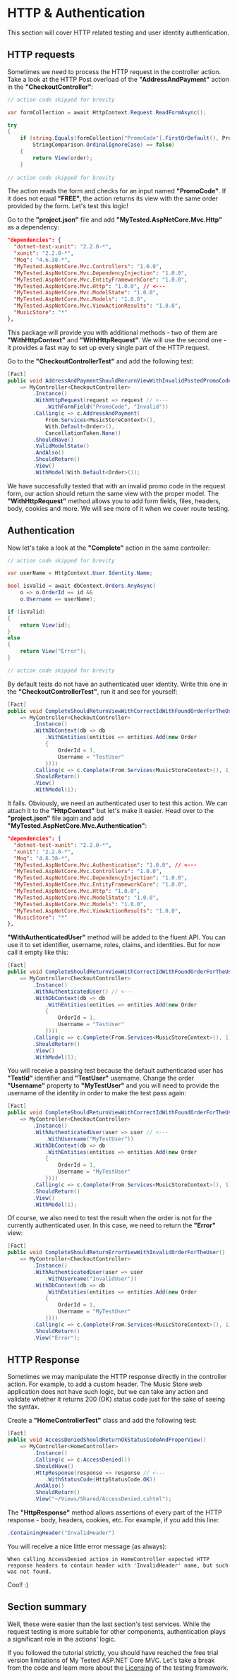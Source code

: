 # HTTP & Authentication

This section will cover HTTP related testing and user identity authentication.

## HTTP requests

Sometimes we need to process the HTTP request in the controller action. Take a look at the HTTP Post overload of the **"AddressAndPayment"** action in the **"CheckoutController"**:

```c#
// action code skipped for brevity

var formCollection = await HttpContext.Request.ReadFormAsync();

try
{
	if (string.Equals(formCollection["PromoCode"].FirstOrDefault(), PromoCode,
		StringComparison.OrdinalIgnoreCase) == false)
	{
		return View(order);
	}
	
// action code skipped for brevity
```

The action reads the form and checks for an input named **"PromoCode"**. If it does not equal **"FREE"**, the action returns its view with the same order provided by the form. Let's test this logic!

Go to the **"project.json"** file and add **"MyTested.AspNetCore.Mvc.Http"** as a dependency:

```json
"dependencies": {
  "dotnet-test-xunit": "2.2.0-*",
  "xunit": "2.2.0-*",
  "Moq": "4.6.38-*",
  "MyTested.AspNetCore.Mvc.Controllers": "1.0.0",
  "MyTested.AspNetCore.Mvc.DependencyInjection": "1.0.0",
  "MyTested.AspNetCore.Mvc.EntityFrameworkCore": "1.0.0",
  "MyTested.AspNetCore.Mvc.Http": "1.0.0", // <---
  "MyTested.AspNetCore.Mvc.ModelState": "1.0.0",
  "MyTested.AspNetCore.Mvc.Models": "1.0.0",
  "MyTested.AspNetCore.Mvc.ViewActionResults": "1.0.0",
  "MusicStore": "*"
},
```

This package will provide you with additional methods - two of them are **"WithHttpContext"** and **"WithHttpRequest"**. We will use the second one - it provides a fast way to set up every single part of the HTTP request. 

Go to the **"CheckoutControllerTest"** and add the following test:

```c#
[Fact]
public void AddressAndPaymentShouldRerurnViewWithInvalidPostedPromoCode()
    => MyController<CheckoutController>
        .Instance()
        .WithHttpRequest(request => request // <---
            .WithFormField("PromoCode", "Invalid"))
        .Calling(c => c.AddressAndPayment(
            From.Services<MusicStoreContext>(),
            With.Default<Order>(),
            CancellationToken.None))
        .ShouldHave()
        .ValidModelState()
        .AndAlso()
        .ShouldReturn()
        .View()
        .WithModel(With.Default<Order>());
```

We have successfully tested that with an invalid promo code in the request form, our action should return the same view with the proper model. The **"WithHttpRequest"** method allows you to add form fields, files, headers, body, cookies and more. We will see more of it when we cover route testing.

## Authentication

Now let's take a look at the **"Complete"** action in the same controller:

```c#
// action code skipped for brevity

var userName = HttpContext.User.Identity.Name;

bool isValid = await dbContext.Orders.AnyAsync(
	o => o.OrderId == id &&
	o.Username == userName);

if (isValid)
{
	return View(id);
}
else
{
	return View("Error");
}

// action code skipped for brevity
```

By default tests do not have an authenticated user identity. Write this one in the **"CheckoutControllerTest"**, run it and see for yourself:

```c#
[Fact]
public void CompleteShouldReturnViewWithCorrectIdWithFoundOrderForTheUser()
    => MyController<CheckoutController>
        .Instance()
        .WithDbContext(db => db
            .WithEntities(entities => entities.Add(new Order
            {
                OrderId = 1,
                Username = "TestUser"
            })))
        .Calling(c => c.Complete(From.Services<MusicStoreContext>(), 1))
        .ShouldReturn()
        .View()
        .WithModel(1);
```

It fails. Obviously, we need an authenticated user to test this action. We can attach it to the **"HttpContext"** but let's make it easier. Head over to the **"project.json"** file again and add **"MyTested.AspNetCore.Mvc.Authentication"**:

```json
"dependencies": {
  "dotnet-test-xunit": "2.2.0-*",
  "xunit": "2.2.0-*",
  "Moq": "4.6.38-*",
  "MyTested.AspNetCore.Mvc.Authentication": "1.0.0", // <---
  "MyTested.AspNetCore.Mvc.Controllers": "1.0.0",
  "MyTested.AspNetCore.Mvc.DependencyInjection": "1.0.0",
  "MyTested.AspNetCore.Mvc.EntityFrameworkCore": "1.0.0",
  "MyTested.AspNetCore.Mvc.Http": "1.0.0",
  "MyTested.AspNetCore.Mvc.ModelState": "1.0.0",
  "MyTested.AspNetCore.Mvc.Models": "1.0.0",
  "MyTested.AspNetCore.Mvc.ViewActionResults": "1.0.0",
  "MusicStore": "*"
},
```

**"WithAuthenticatedUser"** method will be added to the fluent API. You can use it to set identifier, username, roles, claims, and identities. But for now call it empty like this:

```c#
[Fact]
public void CompleteShouldReturnViewWithCorrectIdWithFoundOrderForTheUser()
    => MyController<CheckoutController>
        .Instance()
        .WithAuthenticatedUser() // <---
        .WithDbContext(db => db
            .WithEntities(entities => entities.Add(new Order
            {
                OrderId = 1,
                Username = "TestUser"
            })))
        .Calling(c => c.Complete(From.Services<MusicStoreContext>(), 1))
        .ShouldReturn()
        .View()
        .WithModel(1);
```

You will receive a passing test because the default authenticated user has **"TestId"** identifier and **"TestUser"** username. Change the order **"Username"** property to **"MyTestUser"** and you will need to provide the username of the identity in order to make the test pass again:

```c#
[Fact]
public void CompleteShouldReturnViewWithCorrectIdWithFoundOrderForTheUser()
    => MyController<CheckoutController>
        .Instance()
        .WithAuthenticatedUser(user => user // <---
            .WithUsername("MyTestUser"))
        .WithDbContext(db => db
            .WithEntities(entities => entities.Add(new Order
            {
                OrderId = 1,
                Username = "MyTestUser"
            })))
        .Calling(c => c.Complete(From.Services<MusicStoreContext>(), 1))
        .ShouldReturn()
        .View()
        .WithModel(1);
```

Of course, we also need to test the result when the order is not for the currently authenticated user. In this case, we need to return the **"Error"** view:

```c#
[Fact]
public void CompleteShouldReturnErrorViewWithInvalidOrderForTheUser()
    => MyController<CheckoutController>
        .Instance()
        .WithAuthenticatedUser(user => user
            .WithUsername("InvalidUser"))
        .WithDbContext(db => db
            .WithEntities(entities => entities.Add(new Order
            {
                OrderId = 1,
                Username = "MyTestUser"
            })))
        .Calling(c => c.Complete(From.Services<MusicStoreContext>(), 1))
        .ShouldReturn()
        .View("Error");
```

## HTTP Response

Sometimes we may manipulate the HTTP response directly in the controller action. For example, to add a custom header. The Music Store web application does not have such logic, but we can take any action and validate whether it returns 200 (OK) status code just for the sake of seeing the syntax.

Create a **"HomeControllerTest"** class and add the following test:

```c#
[Fact]
public void AccessDeniedShouldReturnOkStatusCodeAndProperView()
    => MyController<HomeController>
        .Instance()
        .Calling(c => c.AccessDenied())
        .ShouldHave()
        .HttpResponse(response => response // <---
            .WithStatusCode(HttpStatusCode.OK))
        .AndAlso()
        .ShouldReturn()
        .View("~/Views/Shared/AccessDenied.cshtml");
```

The **"HttpResponse"** method allows assertions of every part of the HTTP response - body, headers, cookies, etc. For example, if you add this line:

```c#
.ContainingHeader("InvalidHeader")
```

You will receive a nice little error message (as always):

```text
When calling AccessDenied action in HomeController expected HTTP response headers to contain header with 'InvalidHeader' name, but such was not found.
```

Cool! :)

## Section summary

Well, these were easier than the last section's test services. While the request testing is more suitable for other components, authentication plays a significant role in the actions' logic.

If you followed the tutorial strictly, you should have reached the free trial version limitations of My Tested ASP.NET Core MVC. Let's take a break from the code and learn more about the [Licensing](/tutorial/licensing.html) of the testing framework.